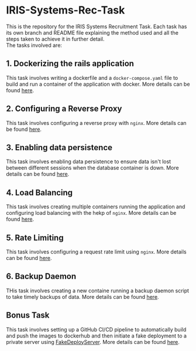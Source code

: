 # IRIS-Systems-Rec-Task
This is the repository for the IRIS Systems Recruitment Task. Each task has its own branch and README file explaining the method used and all the steps taken to achieve it in further detail.<br>
The tasks involved are:
## 1. Dockerizing the rails application
This task involves writing a dockerfile and a <code>docker-compose.yaml</code> file to build and run a container of the application with docker. More details can be found [here](https://github.com/Wolfram70/IRIS-Systems-Rec-Task/blob/e2dd23db5f58e58790426c8ecfe56fa43428f5aa/README.md).
## 2. Configuring a Reverse Proxy
This task involves configuring a reverse proxy with <code>nginx</code>. More details can be found [here](https://github.com/Wolfram70/IRIS-Systems-Rec-Task/blob/2820a6579b5198a88ab91ab68078495ef0a95d92/README.md).
## 3. Enabling data persistence
This task involves enabling data persistence to ensure data isn't lost between different sessions when the database container is down. More details can be found [here](https://github.com/Wolfram70/IRIS-Systems-Rec-Task/blob/a2083cc6c922f00207623c1e6f0bc0a76e204118/README.md).
## 4. Load Balancing
This task involves creating multiple containers running the application and configuring load balancing with the hekp of <code>nginx</code>. More details can be found [here](https://github.com/Wolfram70/IRIS-Systems-Rec-Task/blob/33626cbb8007e9b3f449141da72f4d4114174552/README.md).
## 5. Rate Limiting
This task involves configuring a request rate limit using <code>nginx</code>. More details can be found [here](https://github.com/Wolfram70/IRIS-Systems-Rec-Task/blob/bc4ecaec3132d74e13fa3ec711c4a7caf84ac024/README.md).
## 6. Backup Daemon
THis task involves creating a new containe running a backup daemon script to take timely backups of data. More details can be found [here](https://github.com/Wolfram70/IRIS-Systems-Rec-Task/blob/6c75f50c3ec8a76ec713274e219089a0c6c760a5/README.md).
## Bonus Task
This task involves setting up a GitHub CI/CD pipeline to automatically build and push the images to dockerhub and then initiate a fake deployment to a private server using [FakeDeployServer](https://github.com/Utkar5hM/FakeDeployServer/blob/main/index.js). More details can be found [here](https://github.com/Wolfram70/IRIS-Systems-Rec-Task/blob/90e3f193a019d0e9460913357a95ce6b74faa3fb/README.md).
